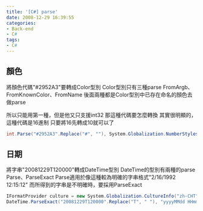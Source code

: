 ```yaml
---
title: '[C#] parse'
date: 2008-12-29 16:39:55
categories:
- Back-end
- C#
tags:
- C#
---
```

## 顏色
將顏色代碼"#2952A3"要轉成Color型別
Color型別只有三種parse
FromArgb、FromKnownColor、FromName
後面兩種都是Color型別中已存在命名的顏色去做parse

<!--more-->

所以只能用第一種，但是他又只支援int32
那這種代碼要怎麼轉換
其實很明顯的，這種代碼是16進制
只要將16先轉成10就可以了
``` csharp
int.Parse("#2952A3".Replace("#", ""), System.Globalization.NumberStyles.AllowHexSpecifier)
```

## 日期
將字串"20081229T120000"轉成DateTime型別
DateTime的型別有兩種的parse
Parse、ParseExact
Parse適用於像這種較為明確的字串格式"2/16/1992 12:15:12"
而所得到的字串是不明確時，要採用ParseExact
``` csharp
IFormatProvider culture = new System.Globalization.CultureInfo("zh-CHT", true);
DateTime.ParseExact("20081229T120000".Replace("T", " "), "yyyyMMdd HHmmss", culture);
```